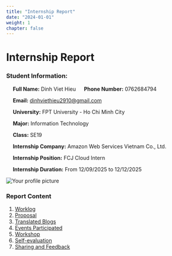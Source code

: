 ```yaml
---
title: "Internship Report"
date: "2024-01-01"
weight: 1
chapter: false
---
```


    
# Internship Report

<!-- {{% notice warning %}}
⚠️ **Note:** The information below is for reference purposes only. Please **do not copy verbatim** for your report, including this warning.
{{% /notice %}} -->

### Student Information:
&emsp; **Full Name:** Dinh Viet Hieu
&emsp; **Phone Number:** 0762684794

&emsp; **Email:** dinhviethieu2910@gmail.com

&emsp; **University:** FPT University - Ho Chi Minh City

&emsp; **Major:** Information Technology

&emsp; **Class:** SE19

&emsp; **Internship Company:** Amazon Web Services Vietnam Co., Ltd.

&emsp; **Internship Position:** FCJ Cloud Intern

&emsp; **Internship Duration:** From 12/09/2025 to 12/12/2025

![Your profile picture](/FCJ-Workshop-2025/images/avatar.png)

### Report Content

1.  [Worklog](1-Worklog/)
2.  [Proposal](2-Proposal/)
3.  [Translated Blogs](3-BlogsTranslated/)
4.  [Events Participated](4-EventParticipated/)
5.  [Workshop](5-Workshop/)
6.  [Self-evaluation](6-Self-evaluation/)
7.  [Sharing and Feedback](7-Feedback/)
